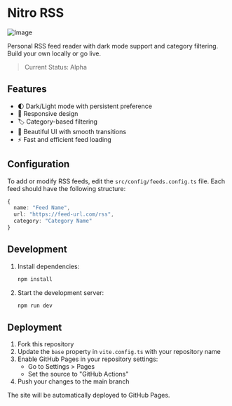 # Nitro RSS 

![Image](https://github.com/user-attachments/assets/336a680b-158d-458b-9c1a-7c7308be871e)

Personal RSS feed reader with dark mode support and category filtering. Build your own locally or go live.

> Current Status: Alpha

## Features

- 🌓 Dark/Light mode with persistent preference
- 📱 Responsive design
- 🏷️ Category-based filtering
- 🎨 Beautiful UI with smooth transitions
- ⚡ Fast and efficient feed loading

## Configuration

To add or modify RSS feeds, edit the `src/config/feeds.config.ts` file. Each feed should have the following structure:

```typescript
{
  name: "Feed Name",
  url: "https://feed-url.com/rss",
  category: "Category Name"
}
```

## Development

1. Install dependencies:
   ```bash
   npm install
   ```

2. Start the development server:
   ```bash
   npm run dev
   ```

## Deployment

1. Fork this repository
2. Update the `base` property in `vite.config.ts` with your repository name
3. Enable GitHub Pages in your repository settings:
   - Go to Settings > Pages
   - Set the source to "GitHub Actions"
4. Push your changes to the main branch

The site will be automatically deployed to GitHub Pages.
